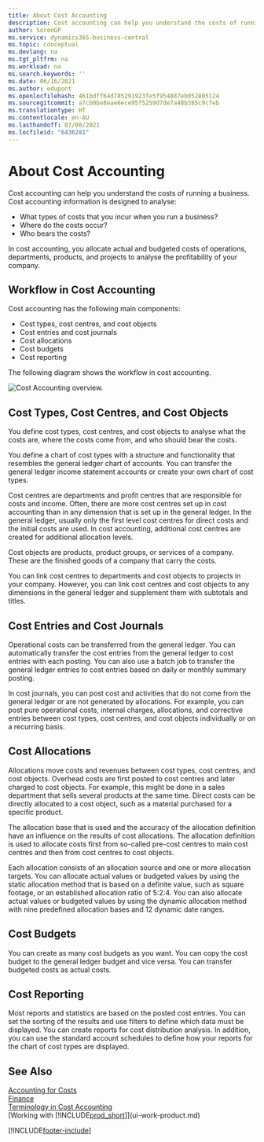 ```yaml
---
title: About Cost Accounting
description: Cost accounting can help you understand the costs of running a business. Cost accounting information is designed to analyse various issues.
author: SorenGP
ms.service: dynamics365-business-central
ms.topic: conceptual
ms.devlang: na
ms.tgt_pltfrm: na
ms.workload: na
ms.search.keywords: ''
ms.date: 06/16/2021
ms.author: edupont
ms.openlocfilehash: 461bdff64d785291923fe5f954887eb052805124
ms.sourcegitcommit: a7cb0be8eae6ece95f5259d7de7a48b385c9cfeb
ms.translationtype: HT
ms.contentlocale: en-AU
ms.lasthandoff: 07/08/2021
ms.locfileid: "6436281"
---
```

# <a name="about-cost-accounting"></a>About Cost Accounting
Cost accounting can help you understand the costs of running a business. Cost accounting information is designed to analyse:  

-   What types of costs that you incur when you run a business?  
-   Where do the costs occur?  
-   Who bears the costs?  

In cost accounting, you allocate actual and budgeted costs of operations, departments, products, and projects to analyse the profitability of your company.  

## <a name="workflow-in-cost-accounting"></a>Workflow in Cost Accounting  
Cost accounting has the following main components:  

-   Cost types, cost centres, and cost objects  
-   Cost entries and cost journals  
-   Cost allocations  
-   Cost budgets
-   Cost reporting  

The following diagram shows the workflow in cost accounting.  

![Cost Accounting overview.](media/costaccountingoverview.png "CostAccountingOverview")  

## <a name="cost-types-cost-centers-and-cost-objects"></a>Cost Types, Cost Centres, and Cost Objects  
You define cost types, cost centres, and cost objects to analyse what the costs are, where the costs come from, and who should bear the costs.  

You define a chart of cost types with a structure and functionality that resembles the general ledger chart of accounts. You can transfer the general ledger income statement accounts or create your own chart of cost types.  

Cost centres are departments and profit centres that are responsible for costs and income. Often, there are more cost centres set up in cost accounting than in any dimension that is set up in the general ledger. In the general ledger, usually only the first level cost centres for direct costs and the initial costs are used. In cost accounting, additional cost centres are created for additional allocation levels.  

Cost objects are products, product groups, or services of a company. These are the finished goods of a company that carry the costs.  

You can link cost centres to departments and cost objects to projects in your company. However, you can link cost centres and cost objects to any dimensions in the general ledger and supplement them with subtotals and titles.  

## <a name="cost-entries-and-cost-journals"></a>Cost Entries and Cost Journals  
Operational costs can be transferred from the general ledger. You can automatically transfer the cost entries from the general ledger to cost entries with each posting. You can also use a batch job to transfer the general ledger entries to cost entries based on daily or monthly summary posting.  

In cost journals, you can post cost and activities that do not come from the general ledger or are not generated by allocations. For example, you can post pure operational costs, internal charges, allocations, and corrective entries between cost types, cost centres, and cost objects individually or on a recurring basis.  

## <a name="cost-allocations"></a>Cost Allocations  
Allocations move costs and revenues between cost types, cost centres, and cost objects. Overhead costs are first posted to cost centres and later charged to cost objects. For example, this might be done in a sales department that sells several products at the same time. Direct costs can be directly allocated to a cost object, such as a material purchased for a specific product.  

The allocation base that is used and the accuracy of the allocation definition have an influence on the results of cost allocations. The allocation definition is used to allocate costs first from so-called pre-cost centres to main cost centres and then from cost centres to cost objects.  

Each allocation consists of an allocation source and one or more allocation targets. You can allocate actual values or budgeted values by using the static allocation method that is based on a definite value, such as square footage, or an established allocation ratio of 5:2:4. You can also allocate actual values or budgeted values by using the dynamic allocation method with nine predefined allocation bases and 12 dynamic date ranges.  

## <a name="cost-budgets"></a>Cost Budgets  
You can create as many cost budgets as you want. You can copy the cost budget to the general ledger budget and vice versa. You can transfer budgeted costs as actual costs.  

## <a name="cost-reporting"></a>Cost Reporting  
Most reports and statistics are based on the posted cost entries. You can set the sorting of the results and use filters to define which data must be displayed. You can create reports for cost distribution analysis. In addition, you can use the standard account schedules to define how your reports for the chart of cost types are displayed.  

## <a name="see-also"></a>See Also  
 [Accounting for Costs](finance-manage-cost-accounting.md)  
 [Finance](finance.md)   
 [Terminology in Cost Accounting](finance-terminology-in-cost-accounting.md)  
 [Working with [!INCLUDE[prod_short](includes/prod_short.md)]](ui-work-product.md)


[!INCLUDE[footer-include](includes/footer-banner.md)]